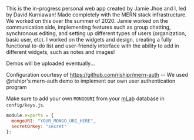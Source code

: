 This is the in-progress personal web app created by Jamie Jhoe and I, led by David Kurniawan! Made completely with the MERN stack infrastructure. We worked on this over the summer of 2020. Jamie worked on the communication side, implementing features such as group chatting, synchronous editing, and setting up different types of users (organization, basic user, etc). I worked on the widgets and design, creating a fully functional to-do list and user-friendly interface with the ability to add in different widgets, such as notes and images!

Demos will be uploaded eventually...

Configuration courtesy of https://github.com/rishipr/mern-auth -- We used @rishipr's mern-auth demo to implement our own user authentication program

Make sure to add your own `MONGOURI` from your [mLab](http://mlab.com) database in `config/keys.js`.

```javascript
module.exports = {
  mongoURI: "YOUR_MONGO_URI_HERE",
  secretOrKey: "secret"
};
```

